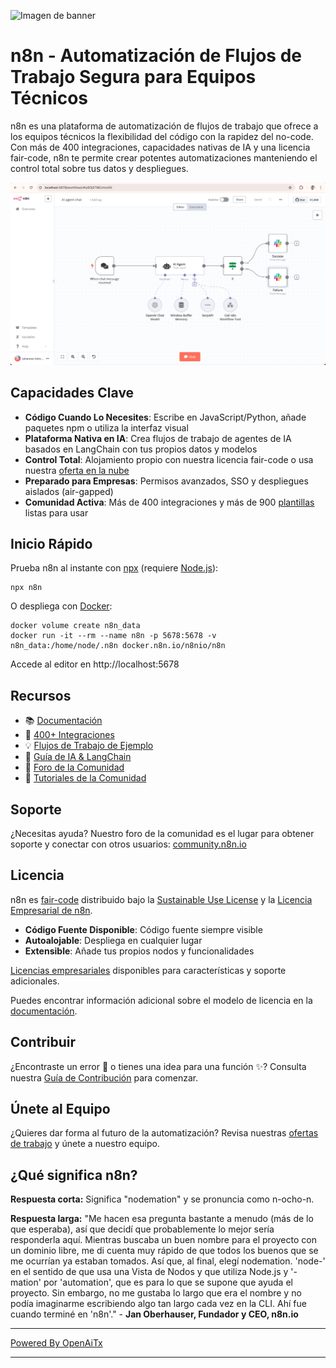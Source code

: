 ![Imagen de banner](https://user-images.githubusercontent.com/10284570/173569848-c624317f-42b1-45a6-ab09-f0ea3c247648.png)

# n8n - Automatización de Flujos de Trabajo Segura para Equipos Técnicos

n8n es una plataforma de automatización de flujos de trabajo que ofrece a los equipos técnicos la flexibilidad del código con la rapidez del no-code. Con más de 400 integraciones, capacidades nativas de IA y una licencia fair-code, n8n te permite crear potentes automatizaciones manteniendo el control total sobre tus datos y despliegues.

![n8n.io - Captura de pantalla](https://raw.githubusercontent.com/n8n-io/n8n/master/assets/n8n-screenshot-readme.png)

## Capacidades Clave

- **Código Cuando Lo Necesites**: Escribe en JavaScript/Python, añade paquetes npm o utiliza la interfaz visual
- **Plataforma Nativa en IA**: Crea flujos de trabajo de agentes de IA basados en LangChain con tus propios datos y modelos
- **Control Total**: Alojamiento propio con nuestra licencia fair-code o usa nuestra [oferta en la nube](https://app.n8n.cloud/login)
- **Preparado para Empresas**: Permisos avanzados, SSO y despliegues aislados (air-gapped)
- **Comunidad Activa**: Más de 400 integraciones y más de 900 [plantillas](https://n8n.io/workflows) listas para usar

## Inicio Rápido

Prueba n8n al instante con [npx](https://docs.n8n.io/hosting/installation/npm/) (requiere [Node.js](https://nodejs.org/en/)):

```
npx n8n
```

O despliega con [Docker](https://docs.n8n.io/hosting/installation/docker/):

```
docker volume create n8n_data
docker run -it --rm --name n8n -p 5678:5678 -v n8n_data:/home/node/.n8n docker.n8n.io/n8nio/n8n
```

Accede al editor en http://localhost:5678

## Recursos

- 📚 [Documentación](https://docs.n8n.io)
- 🔧 [400+ Integraciones](https://n8n.io/integrations)
- 💡 [Flujos de Trabajo de Ejemplo](https://n8n.io/workflows)
- 🤖 [Guía de IA & LangChain](https://docs.n8n.io/langchain/)
- 👥 [Foro de la Comunidad](https://community.n8n.io)
- 📖 [Tutoriales de la Comunidad](https://community.n8n.io/c/tutorials/28)

## Soporte

¿Necesitas ayuda? Nuestro foro de la comunidad es el lugar para obtener soporte y conectar con otros usuarios:
[community.n8n.io](https://community.n8n.io)

## Licencia

n8n es [fair-code](https://faircode.io) distribuido bajo la [Sustainable Use License](https://github.com/n8n-io/n8n/blob/master/LICENSE.md) y la [Licencia Empresarial de n8n](https://github.com/n8n-io/n8n/blob/master/LICENSE_EE.md).

- **Código Fuente Disponible**: Código fuente siempre visible
- **Autoalojable**: Despliega en cualquier lugar
- **Extensible**: Añade tus propios nodos y funcionalidades

[Licencias empresariales](mailto:license@n8n.io) disponibles para características y soporte adicionales.

Puedes encontrar información adicional sobre el modelo de licencia en la [documentación](https://docs.n8n.io/reference/license/).

## Contribuir

¿Encontraste un error 🐛 o tienes una idea para una función ✨? Consulta nuestra [Guía de Contribución](https://github.com/n8n-io/n8n/blob/master/CONTRIBUTING.md) para comenzar.

## Únete al Equipo

¿Quieres dar forma al futuro de la automatización? Revisa nuestras [ofertas de trabajo](https://n8n.io/careers) y únete a nuestro equipo.

## ¿Qué significa n8n?

**Respuesta corta:** Significa "nodemation" y se pronuncia como n-ocho-n.

**Respuesta larga:** "Me hacen esa pregunta bastante a menudo (más de lo que esperaba), así que decidí que probablemente lo mejor sería responderla aquí. Mientras buscaba un buen nombre para el proyecto con un dominio libre, me di cuenta muy rápido de que todos los buenos que se me ocurrían ya estaban tomados. Así que, al final, elegí nodemation. 'node-' en el sentido de que usa una Vista de Nodos y que utiliza Node.js y '-mation' por 'automation', que es para lo que se supone que ayuda el proyecto. Sin embargo, no me gustaba lo largo que era el nombre y no podía imaginarme escribiendo algo tan largo cada vez en la CLI. Ahí fue cuando terminé en 'n8n'." - **Jan Oberhauser, Fundador y CEO, n8n.io**


---


[Powered By OpenAiTx](https://github.com/OpenAiTx/OpenAiTx)


---